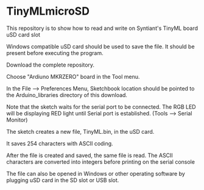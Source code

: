 # TinyMLmicroSD

This repository is to show how to read and write on Syntiant's TinyML board uSD card slot

Windows compatible uSD card should be used to save the file. It should be present before executing the program.

Download the complete repository. 

Choose "Ardiuno MKRZERO" board in the Tool menu.

In the File --> Preferences Menu, Sketchbook location should be pointed to the Arduino_libraries directory of this download.

Note that the sketch waits for the serial port to be connected. The RGB LED will be displaying RED light until Serial port is established. (Tools --> Serial Monitor)

The sketch creates a new file, TinyML.bin, in the uSD card.

It saves 254 characters with ASCII coding.

After the file is created and saved, the same file is read. The ASCII characters are converted into integers before printing on the serial console 

The file can also be opened in Windows or other operating software by plugging uSD card in the SD slot or USB slot.
